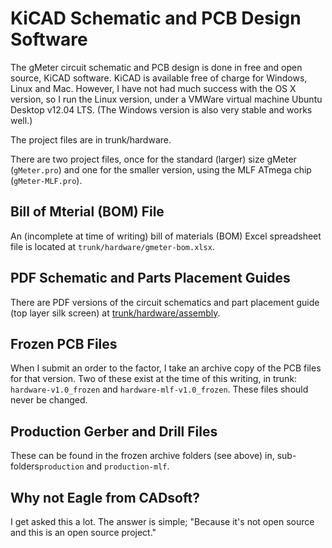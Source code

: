 # KiCAD Schematic and PCB Design Software #

The gMeter circuit schematic and PCB design is done in free and open source, KiCAD software. KiCAD is available free of charge for Windows, Linux and Mac. However, I have not had much success with the OS X version, so I run the Linux version, under a VMWare virtual machine Ubuntu Desktop v12.04 LTS. (The Windows version is also very stable and works well.)

The project files are in trunk/hardware.

There are two project files, once for the standard (larger) size gMeter (`gMeter.pro`) and one for the smaller version, using the MLF ATmega chip (`gMeter-MLF.pro`).

## Bill of Mterial (BOM) File ##

An (incomplete at time of writing) bill of materials (BOM) Excel spreadsheet file is located at `trunk/hardware/gmeter-bom.xlsx`.

## PDF Schematic and Parts Placement Guides ##

There are PDF versions of the circuit schematics and part placement guide (top layer silk screen) at [trunk/hardware/assembly](https://code.google.com/p/gmeter-usb/source/browse/#svn%2Ftrunk%2Fhardware%2Fassembly).

## Frozen PCB Files ##

When I submit an order to the factor, I take an archive copy of the PCB files for that version. Two of these exist at the time of this writing, in trunk: `hardware-v1.0_frozen` and `hardware-mlf-v1.0_frozen`. These files should never be changed.

## Production Gerber and Drill Files ##

These can be found in the frozen archive folders (see above) in, sub-folders`production` and `production-mlf`.

## Why not Eagle from CADsoft? ##

I get asked this a lot. The answer is simple; "Because it's not open source and this is an open source project."
